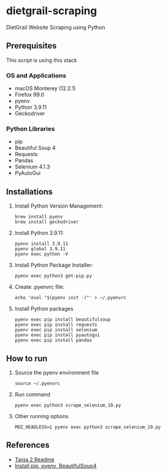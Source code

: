 # dietgrail-scraping
DietGrail Website Scraping using Python

## Prerequisites

This script is using this stack

### OS and Applications

- macOS Monterey (12.2.1)
- Firefox 99.0
- pyenv
- Python 3.9.11
- Geckodriver

### Python Libraries

- pip
- Beautiful Soup 4
- Requests
- Pandas
- Selenium 4.1.3
- PyAutoGui

## Installations

1. Install Python Version Management:

       brew install pyenv
       brew install geckodriver

2. Install Python 3.9.11:

       pyenv install 3.9.11
       pyenv global 3.9.11
       pyenv exec python -V

3. Install Python Package Installer:

       pyenv exec python3 get-pip.py

4. Create .pyenvrc file:

       echo 'eval "$(pyenv init -)"' > ~/.pyenvrc

5. Install Python packages

       pyenv exec pip install beautifulsoup
       pyenv exec pip install requests
       pyenv exec pip install selenium
       pyenv exec pip install pyautogui
       pyenv exec pip install pandas

## How to run

1. Source the pyenv environment file

       source ~/.pyenvrc

2. Run command

       pyenv exec python3 scrape_selenium_10.py

3. Other running options

       MOZ_HEADLESS=1 pyenv exec python3 scrape_selenium_10.py

## References

- [Taiga 2 Readme](https://raw.githubusercontent.com/broadinstitute/taiga/master/README.md)
- [Install pip, pyenv, BeautifulSoup4](https://linuxtut.com/en/1806ef4176fea50ae01d/)
